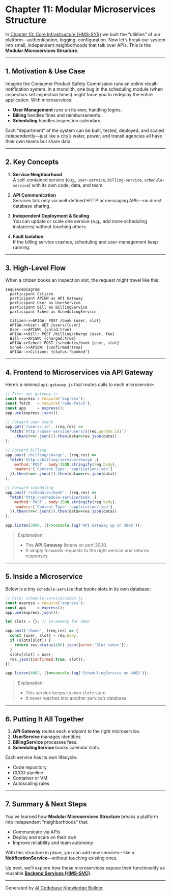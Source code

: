 # Chapter 11: Modular Microservices Structure

In [Chapter 10: Core Infrastructure (HMS-SYS)](10_core_infrastructure__hms_sys__.md) we built the “utilities” of our platform—authentication, logging, configuration. Now let’s break our system into small, independent neighborhoods that talk over APIs. This is the **Modular Microservices Structure**.

---

## 1. Motivation & Use Case

Imagine the Consumer Product Safety Commission runs an online recall-notification system. In a monolith, one bug in the scheduling module (when inspectors set inspection times) might force you to redeploy the entire application. With microservices:

- **User Management** runs on its own, handling logins.  
- **Billing** handles fines and reimbursements.  
- **Scheduling** handles inspection calendars.  

Each “department” of the system can be built, tested, deployed, and scaled independently—just like a city’s water, power, and transit agencies all have their own teams but share data.

---

## 2. Key Concepts

1. **Service Neighborhood**  
   A self-contained service (e.g., `user-service`, `billing-service`, `schedule-service`) with its own code, data, and team.

2. **API Communication**  
   Services talk only via well-defined HTTP or messaging APIs—no direct database sharing.

3. **Independent Deployment & Scaling**  
   You can update or scale one service (e.g., add more scheduling instances) without touching others.

4. **Fault Isolation**  
   If the billing service crashes, scheduling and user-management keep running.

---

## 3. High-Level Flow

When a citizen books an inspection slot, the request might travel like this:

```mermaid
sequenceDiagram
  participant Citizen
  participant APIGW as API Gateway
  participant User as UserService
  participant Bill as BillingService
  participant Sched as SchedulingService

  Citizen->>APIGW: POST /book {user, slot}
  APIGW->>User: GET /users/{user}
  User-->>APIGW: {valid:true}
  APIGW->>Bill: POST /billing/charge {user, fee}
  Bill-->>APIGW: {charged:true}
  APIGW->>Sched: POST /schedules/book {user, slot}
  Sched-->>APIGW: {confirmed:true}
  APIGW-->>Citizen: {status:"booked"}
```

---

## 4. Frontend to Microservices via API Gateway

Here’s a minimal `api-gateway.js` that routes calls to each microservice:

```js
// File: api-gateway.js
const express = require('express');
const fetch   = require('node-fetch');
const app     = express();
app.use(express.json());

// Forward user check
app.get('/users/:id', (req,res) =>
  fetch(`http://user-service/users/${req.params.id}`)
    .then(r=>r.json()).then(data=>res.json(data))
);

// Forward billing
app.post('/billing/charge', (req,res) =>
  fetch('http://billing-service/charge',{
    method:'POST', body:JSON.stringify(req.body),
    headers:{'Content-Type':'application/json'}
  }).then(r=>r.json()).then(data=>res.json(data))
);

// Forward scheduling
app.post('/schedules/book', (req,res) =>
  fetch('http://schedule-service/book',{
    method:'POST', body:JSON.stringify(req.body),
    headers:{'Content-Type':'application/json'}
  }).then(r=>r.json()).then(data=>res.json(data))
);

app.listen(3000, ()=>console.log('API Gateway up on 3000'));
```

> Explanation:  
> - The **API Gateway** listens on port 3000.  
> - It simply forwards requests to the right service and returns responses.

---

## 5. Inside a Microservice

Below is a tiny `schedule-service` that books slots in its own database:

```js
// File: schedule-service/index.js
const express = require('express');
const app     = express();
app.use(express.json());

let slots = {}; // in-memory for demo

app.post('/book', (req,res) => {
  const {user, slot} = req.body;
  if (slots[slot]) {
    return res.status(400).json({error:'Slot taken'});
  }
  slots[slot] = user;
  res.json({confirmed:true, slot});
});

app.listen(4002, ()=>console.log('SchedulingService on 4002'));
```

> Explanation:  
> - This service keeps its own `slots` state.  
> - It never reaches into another service’s database.

---

## 6. Putting It All Together

1. **API Gateway** routes each endpoint to the right microservice.  
2. **UserService** manages identities.  
3. **BillingService** processes fees.  
4. **SchedulingService** books calendar slots.  

Each service has its own lifecycle:

- Code repository  
- CI/CD pipeline  
- Container or VM  
- Autoscaling rules

---

## 7. Summary & Next Steps

You’ve learned how **Modular Microservices Structure** breaks a platform into independent “neighborhoods” that:

- Communicate via APIs  
- Deploy and scale on their own  
- Improve reliability and team autonomy  

With this structure in place, you can add new services—like a **NotificationService**—without touching existing ones.  

Up next, we’ll explore how these microservices expose their functionality as reusable **[Backend Services (HMS-SVC)](12_backend_services__hms_svc__.md)**.

---

Generated by [AI Codebase Knowledge Builder](https://github.com/The-Pocket/Tutorial-Codebase-Knowledge)